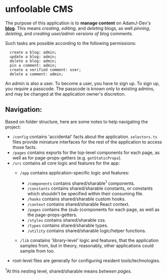 # unfoolable CMS

The purpose of this application is to **manage content** on AdamJ-Dev's **[blog](https://unfoolable.blog)**. This means *creating*, *editing*, and *deleting* blogs, as well *pinning*, *deleting*, and *creating user/admin versions of* blog comments. 

Such tasks are possible according to the following permissions:

```
  create a blog: admin;
  update a blog: admin;
  delete a blog: admin;
  pin a comment: admin;
  create a verified comment: user;
  delete a comment: admin;
```

An admin is also a user. To become a user, you have to sign up. To sign up, you require a passcode. The passcode is known only to existing admins, and may be changed at the application owner's discretion.

## Navigation:

Based on folder structure, here are some notes to help navigating the project:
- `/config` contains 'accidental' facts about the application. `selectors.ts` files provide miniature interfaces for the rest of the application to access those facts.
- `/pages` contains exports for the top-level components for each page, as well as for page-props-getters (e.g. `getStaticProps`).
- `/src` contains all core logic and features for the app: 
  - `/app` contains application-specific logic and features: 
    - `/components` contains shared/sharable<sup>1</sup> components.
    - `/constants` contains shared/sharable constants, or constants which shouldn't be specified within their consuming file.
    - `/hooks` contains shared/sharable custom hooks.
    - `/context` contains shared/sharable React context.
    - `/pages` contains the (sub-)components for each page, as well as the page-props-getters.
    - `/styles` contains shared/sharable css.
    - `/types` contains shared/sharable types.
    - `/utility` contains shared/sharable logic/helper functions.
    
  - `/lib` conatains 'library-level' logic and features, that the application samples from, but in theory, reasonably, other applications could sample from too.
- root-level files are generally for configuring resident tools/technologies.

<sup>1</sup>At this nesting level, shared/sharable means *between pages*.

